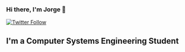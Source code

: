 ### Hi there, I'm Jorge 👋

[![Twitter Follow](https://img.shields.io/twitter/follow/Ct99Jorge?color=1DA1F2&logo=twitter&style=for-the-badge)](https://twitter.com/intent/follow?original_referer=https%3A%2F%2Fgithub.com%2FCt99Jorger&screen_name=Ct99Jorge)

## I'm a Computer Systems Engineering Student 
